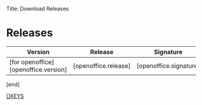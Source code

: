 Title: Download Releases


# Releases

Version     | Release        | Signature         | Hash
------------|----------------|-------------------|--------
[for openoffice][openoffice.version] | [openoffice.release] | [openoffice.signature] | [openoffice.checksum]
[end]

[[]KEYS]([{keys}])
